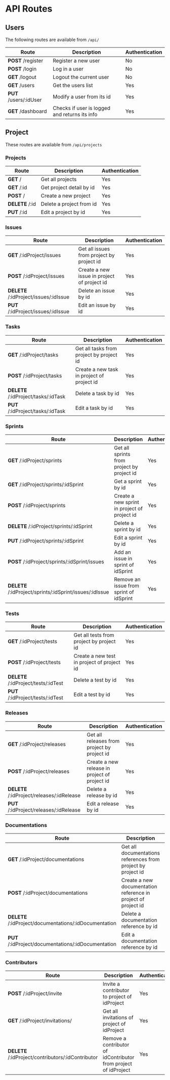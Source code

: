 # API Routes


## Users

The following routes are available from `/api/`

Route | Description | Authentication
----- | ----------- | --------------
**POST** /register | Register a new user | No
**POST** /login | Log in a user | No
**GET** /logout | Logout the current user | No
**GET** /users | Get the users list | Yes
**PUT** /users/:idUser | Modify a user from its id | Yes
**GET** /dashboard | Checks if user is logged and returns its info | Yes

## Project 

These routes are available from `/api/projects`


### Projects

Route | Description | Authentication
----- | ----------- | --------------
**GET** / | Get all projects | Yes
**GET** /:id | Get project detail by id | Yes
**POST** / | Create a new project | Yes
**DELETE** /:id | Delete a project from id | Yes
**PUT** /:id | Edit a project by id | Yes

### Issues

Route | Description | Authentication
----- | ----------- | --------------
**GET** /:idProject/issues | Get all issues from project by project id | Yes
**POST** /:idProject/issues | Create a new issue in project of project id | Yes
**DELETE** /:idProject/issues/:idIssue | Delete an issue by id | Yes
**PUT** /:idProject/issues/:idIssue | Edit an issue by id | Yes

### Tasks

Route | Description | Authentication
----- | ----------- | --------------
**GET** /:idProject/tasks | Get all tasks from project by project id | Yes
**POST** /:idProject/tasks | Create a new task in project of project id | Yes
**DELETE** /:idProject/tasks/:idTask | Delete a task by id | Yes
**PUT** /:idProject/tasks/:idTask| Edit a task by id | Yes

### Sprints

Route | Description | Authentication
----- | ----------- | --------------
**GET** /:idProject/sprints | Get all sprints from project by project id | Yes
**GET** /:idProject/sprints/:idSprint | Get a sprint by id | Yes
**POST** /:idProject/sprints | Create a new sprint in project of project id | Yes
**DELETE** /:idProject/sprints/:idSprint | Delete a sprint by id | Yes
**PUT** /:idProject/sprints/:idSprint| Edit a sprint by id | Yes
**POST** /:idProject/sprints/:idSprint/issues | Add an issue in sprint of idSprint | Yes
**DELETE** /:idProject/sprints/:idSprint/issues/:idIssue | Remove an issue from sprint of idSprint | Yes

### Tests

Route | Description | Authentication
----- | ----------- | --------------
**GET** /:idProject/tests | Get all tests from project by project id | Yes
**POST** /:idProject/tests | Create a new test in project of project id | Yes
**DELETE** /:idProject/tests/:idTest | Delete a test by id | Yes
**PUT** /:idProject/tests/:idTest| Edit a test by id | Yes

### Releases

Route | Description | Authentication
----- | ----------- | --------------
**GET** /:idProject/releases | Get all releases from project by project id | Yes
**POST** /:idProject/releases | Create a new release in project of project id | Yes
**DELETE** /:idProject/releases/:idRelease | Delete a release by id | Yes
**PUT** /:idProject/releases/:idRelease | Edit a release by id | Yes

### Documentations

Route | Description | Authentication
----- | ----------- | --------------
**GET** /:idProject/documentations | Get all documentations references from project by project id | Yes
**POST** /:idProject/documentations | Create a new documentation reference in project of project id | Yes
**DELETE** /:idProject/documentations/:idDocumentation | Delete a documentation reference by id | Yes
**PUT** /:idProject/documentations/:idDocumentation| Edit a documentation reference by id | Yes

### Contributors

Route | Description | Authentication
----- | ----------- | --------------
**POST** /:idProject/invite | Invite a contributor to project of idProject | Yes
**GET** /:idProject/invitations/ | Get all invitations of project of idProject | Yes
**DELETE** /:idProject/contributors/:idContributor | Remove a contributor of idContributor from project of idProject | Yes




